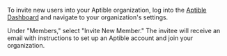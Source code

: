 To invite new users into your Aptible organization, log into the [Aptible Dashboard](https://dashboard.aptible.com) and navigate to your organization's settings.

Under "Members," select "Invite New Member." The invitee will receive an email with instructions to set up an Aptible account and join your organization.
